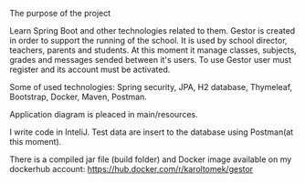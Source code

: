 The purpose of the project

Learn Spring Boot and other technologies related to them. Gestor is created in order to support the running of the school. It is used by school director, teachers, parents and students. At this moment it manage classes, subjects, grades and messages sended between it's users.
To use Gestor user must register and its account must be activated.

Some of used technologies:
Spring security, JPA, H2 database, Thymeleaf, Bootstrap, Docker, Maven, Postman.

Application diagram is pleaced in main/resources.

I write code in InteliJ. Test data are insert to the database using Postman(at this moment).

There is a compiled jar file (build folder) and Docker image available on my dockerhub account:
https://hub.docker.com/r/karoltomek/gestor


